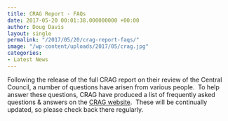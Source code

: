 ```yaml
---
title: CRAG Report - FAQs
date: 2017-05-20 00:01:38.000000000 +00:00
author: Doug Davis
layout: single
permalink: "/2017/05/20/crag-report-faqs/"
image: "/wp-content/uploads/2017/05/crag.jpg"
categories:
- Latest News
---
```

Following the release of the full CRAG report on their review of the Central Council, a number of questions have arisen from various people.  To help answer these questions, CRAG have produced a list of frequently asked questions & answers on the <a href="http://cc-crag.weebly.com/faqs.html" target="_blank" rel="noopener noreferrer">CRAG website</a>.  These will be continually updated, so please check back there regularly.
